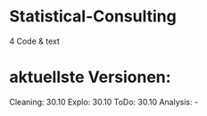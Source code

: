 # Statistical-Consulting
4 Code &amp; text

# aktuellste Versionen:

Cleaning: 30.10 
Explo: 30.10 
ToDo: 30.10 
Analysis: - 
